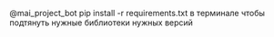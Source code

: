 @mai_project_bot
pip install -r requirements.txt в терминале чтобы подтянуть нужные библиотеки нужных версий
